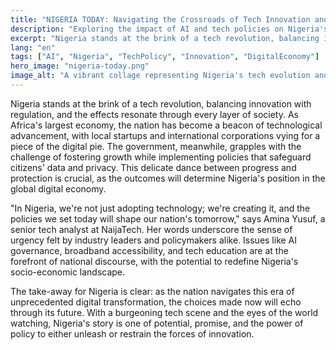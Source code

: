 ```yaml
---
title: "NIGERIA TODAY: Navigating the Crossroads of Tech Innovation and Policy"
description: "Exploring the impact of AI and tech policies on Nigeria's future."
excerpt: "Nigeria stands at the brink of a tech revolution, balancing innovation with regulation."
lang: "en"
tags: ["AI", "Nigeria", "TechPolicy", "Innovation", "DigitalEconomy"]
hero_image: "nigeria-today.png"
image_alt: "A vibrant collage representing Nigeria's tech evolution and policy landscape"
---
```


Nigeria stands at the brink of a tech revolution, balancing innovation with regulation, and the effects resonate through every layer of society. As Africa's largest economy, the nation has become a beacon of technological advancement, with local startups and international corporations vying for a piece of the digital pie. The government, meanwhile, grapples with the challenge of fostering growth while implementing policies that safeguard citizens' data and privacy. This delicate dance between progress and protection is crucial, as the outcomes will determine Nigeria's position in the global digital economy.

"In Nigeria, we're not just adopting technology; we're creating it, and the policies we set today will shape our nation's tomorrow," says Amina Yusuf, a senior tech analyst at NaijaTech. Her words underscore the sense of urgency felt by industry leaders and policymakers alike. Issues like AI governance, broadband accessibility, and tech education are at the forefront of national discourse, with the potential to redefine Nigeria's socio-economic landscape.

The take-away for Nigeria is clear: as the nation navigates this era of unprecedented digital transformation, the choices made now will echo through its future. With a burgeoning tech scene and the eyes of the world watching, Nigeria's story is one of potential, promise, and the power of policy to either unleash or restrain the forces of innovation.